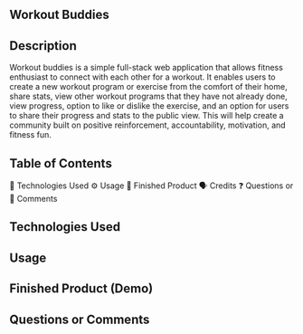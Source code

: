 ## Workout Buddies

## Description

Workout buddies is a simple full-stack web application that allows fitness enthusiast to connect with each other for a workout. 
It enables users to create a new workout program or exercise from the comfort of their home, share stats, view other workout programs 
that they have not already done, view progress, option to like or dislike the exercise, and an option for users to share their 
progress and stats to the public view. This will help create a community built on positive reinforcement, accountability, motivation, and fitness fun. 

## Table of Contents

🔧 Technologies Used
⚙️ Usage
🎉 Finished Product
🗣️ Credits
❓ Questions or 💬 Comments

## Technologies Used

## Usage

## Finished Product (Demo)

## Questions or Comments






